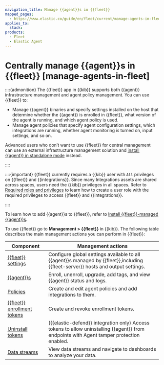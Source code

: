 ```yaml
---
navigation_title: Manage {{agent}}s in {{fleet}}
mapped_pages:
  - https://www.elastic.co/guide/en/fleet/current/manage-agents-in-fleet.html
applies_to:
  stack:
products:
  - Fleet
  - Elastic Agent
---
```


# Centrally manage {{agent}}s in {{fleet}} [manage-agents-in-fleet]


::::{admonition}
The {{fleet}} app in {{kib}} supports both {{agent}} infrastructure management and agent policy management. You can use {{fleet}} to:

* Manage {{agent}} binaries and specify settings installed on the host that determine whether the {{agent}} is enrolled in {{fleet}}, what version of the agent is running, and which agent policy is used.
* Manage agent policies that specify agent configuration settings, which integrations are running, whether agent monitoring is turned on, input settings, and so on.

Advanced users who don’t want to use {{fleet}} for central management can use an external infrastructure management solution and [install {{agent}} in standalone mode](/reference/fleet/install-standalone-elastic-agent.md) instead.

::::


::::{important}
{{fleet}} currently requires a {{kib}} user with `All` privileges on {{fleet}} and {{integrations}}. Since many Integrations assets are shared across spaces, users need the {{kib}} privileges in all spaces. Refer to [Required roles and privileges](/reference/fleet/fleet-roles-privileges.md) to learn how to create a user role with the required privileges to access {{fleet}} and {{integrations}}.

::::


To learn how to add {{agent}}s to {{fleet}}, refer to [Install {{fleet}}-managed {{agent}}s](/reference/fleet/install-fleet-managed-elastic-agent.md).

To use {{fleet}} go to **Management > {{fleet}}** in {{kib}}. The following table describes the main management actions you can perform in {{fleet}}:

| Component | Management actions |
| --- | --- |
| [{{fleet}} settings](/reference/fleet/fleet-settings.md) | Configure global settings available to all {{agent}}s managed by {{fleet}},including {{fleet-server}} hosts and output settings. |
| [{{agent}}s](/reference/fleet/manage-agents.md) | Enroll, unenroll, upgrade, add tags, and view {{agent}} status and logs. |
| [Policies](/reference/fleet/agent-policy.md) | Create and edit agent policies and add integrations to them. |
| [{{fleet}} enrollment tokens](/reference/fleet/fleet-enrollment-tokens.md) | Create and revoke enrollment tokens. |
| [Uninstall tokens](/solutions/security/configure-elastic-defend/prevent-elastic-agent-uninstallation.md) | ({{elastic-defend}} integration only) Access tokens to allow uninstalling {{agent}} from endpoints with Agent tamper protection enabled. |
| [Data streams](/reference/fleet/data-streams.md) | View data streams and navigate to dashboards to analyze your data. |







